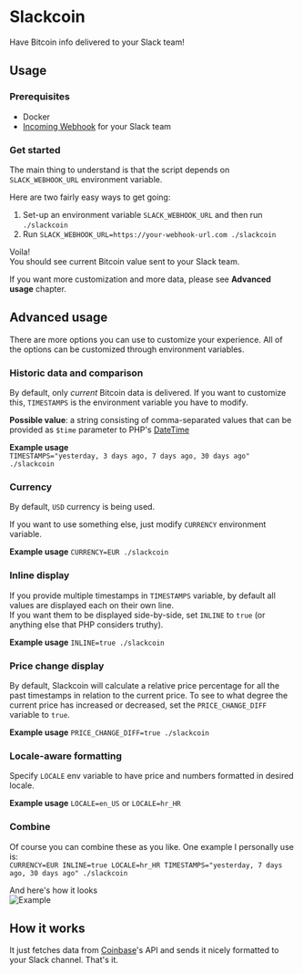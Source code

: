 # Slackcoin

Have Bitcoin info delivered to your Slack team!

## Usage
### Prerequisites
- Docker
- [Incoming Webhook](https://api.slack.com/incoming-webhooks) for your Slack team

### Get started
The main thing to understand is that the script depends on `SLACK_WEBHOOK_URL` environment variable.

Here are two fairly easy ways to get going:  
1. Set-up an environment variable `SLACK_WEBHOOK_URL` and then run `./slackcoin`
2. Run  `SLACK_WEBHOOK_URL=https://your-webhook-url.com ./slackcoin`

Voila!  
You should see current Bitcoin value sent to your Slack team.

If you want more customization and more data, please see **Advanced usage** chapter.

## Advanced usage

There are more options you can use to customize your experience.
All of the options can be customized through environment variables.

### Historic data and comparison
By default, only *current* Bitcoin data is delivered. If you want to customize this, `TIMESTAMPS` is the environment variable you have to modify.  

**Possible value**: a string consisting of comma-separated values that can be provided as `$time` parameter to PHP's [DateTime](http://php.net/manual/en/datetime.construct.php)

**Example usage**  
`TIMESTAMPS="yesterday, 3 days ago, 7 days ago, 30 days ago" ./slackcoin`

### Currency
By default, `USD` currency is being used.

If you want to use something else, just modify `CURRENCY` environment variable.

**Example usage**
`CURRENCY=EUR ./slackcoin`

### Inline display
If you provide multiple timestamps in `TIMESTAMPS` variable, by default all values are displayed each on their own line.  
If you want them to be displayed side-by-side, set `INLINE` to `true` (or anything else that PHP considers truthy).

**Example usage**
`INLINE=true ./slackcoin`

### Price change display
By default, Slackcoin will calculate a relative price percentage for all the past timestamps in relation to the current price.
To see to what degree the current price has increased or decreased, set the `PRICE_CHANGE_DIFF` variable to `true`.

**Example usage**
`PRICE_CHANGE_DIFF=true ./slackcoin`

### Locale-aware formatting
Specify `LOCALE` env variable to have price and numbers formatted in desired locale.

**Example usage** `LOCALE=en_US` or `LOCALE=hr_HR`

### Combine
Of course you can combine these as you like. One example I personally use is:  
`CURRENCY=EUR INLINE=true LOCALE=hr_HR TIMESTAMPS="yesterday, 7 days ago, 30 days ago" ./slackcoin`

And here's how it looks  
![Example](https://i.imgur.com/8ELlnoF.png)

## How it works

It just fetches data from [Coinbase](https://www.coinbase.com/)'s API and sends it nicely formatted to your Slack channel. That's it.
